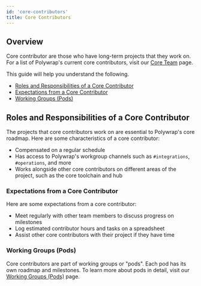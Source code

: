 ```yaml
---
id: 'core-contributors'
title: Core Contributors
---
```


## Overview

Core contributor are those who have long-term projects that they work on. For a list of Polywrap's current core contributors, visit our [Core Team](/dao/core-team) page.

This guide will help you understand the following.

- [Roles and Responsibilities of a Core Contributor](#roles-and-responsibilities-of-a-core-contributor)
- [Expectations from a Core Contributor](#expectations-from-a-core-contributor)
- [Working Groups (Pods)](#working-groups-pods)

## Roles and Responsibilities of a Core Contributor

The projects that core contributors work on are essential to Polywrap's core roadmap. Here are some characteristics of a core contributor:

- Compensated on a regular schedule
- Has access to Polywrap's workgroup channels such as `#integrations`, `#operations`, and more
- Works alongside other core contributors on different areas of the project, such as the core toolchain and hub

### Expectations from a Core Contributor

Here are some expectations from a core contributor:

- Meet regularly with other team members to discuss progress on milestones
- Log estimated contributor hours and tasks on a spreadsheet
- Assist other core contributors with their project if they have time

### Working Groups (Pods)

Core contributors are part of working groups or "pods". Each pod has its own roadmap and milestones. To learn more about pods in detail, visit our [Working Groups (Pods)](/dao/working-groups) page.
